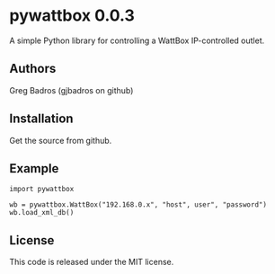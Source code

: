 pywattbox 0.0.3
===============
A simple Python library for controlling a WattBox IP-controlled outlet.


Authors
-------
Greg Badros (gjbadros on github)


Installation
------------

Get the source from github.


Example
-------
    import pywattbox

    wb = pywattbox.WattBox("192.168.0.x", "host", user", "password")
    wb.load_xml_db()


License
-------
This code is released under the MIT license.

